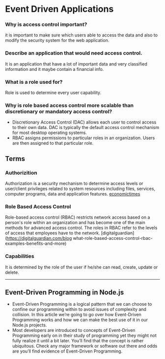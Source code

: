 # Event Driven Applications

### Why is access control important?

it is important to make sure which users able to access the data and also to modify the security system for the web application.
### Describe an application that would need access control.
It is an application that have a lot of important data and very classified information and it maybe contain a financial info.
### What is a role used for?
Role is used to determine every user capability.
### Why is role based access control more scalable than discretionary or mandatory access control?
* Discretionary Access Control (DAC) allows each user to control access to their own data. DAC is typically the default access control mechanism for most desktop operating systems.
* RBAC assigns permissions to particular roles in an organization. Users are then assigned to that particular role.

## Terms

### Authorizition
Authorization is a security mechanism to determine access levels or user/client privileges related to system resources including files, services, computer programs, data and application features. [economictimes](https://economictimes.indiatimes.com/definition/authorization)
### Role Based Access Control
Role-based access control (RBAC) restricts network access based on a person's role within an organization and has become one of the main methods for advanced access control. The roles in RBAC refer to the levels of access that employees have to the network. [digitalguardian](https://digitalguardian.com/blog what-role-based-access-control-rbac-examples-benefits-and-more)
### Capabilities
It is determined by the role of the user if he/she can read, create, update or delete.


<hr>


## Event-Driven Programming in Node.js
* Event-Driven Programming is a logical pattern that we can choose to confine our programming within to avoid issues of complexity and collision. In this article we’re going to go over how Event-Driven Programming works and how we can make the best use of it in our Node.js projects.
* Most developers are introduced to concepts of Event-Driven Programming early on in their study of programming yet they might not fully realize it until a bit later. You’ll find that the concept is rather ubiquitous. Check any major framework or software out there and odds are you’ll find evidence of Event-Driven Programming.